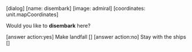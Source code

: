 [dialog]
[name: disembark]
[image: admiral]
[coordinates: unit.mapCoordinates]

Would you like to **disembark** here?

[answer action:yes] Make landfall []
[answer action:no] Stay with the ships []
